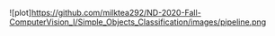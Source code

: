 ![plot]https://github.com/milktea292/ND-2020-Fall-ComputerVision_I/Simple_Objects_Classification/images/pipeline.png

